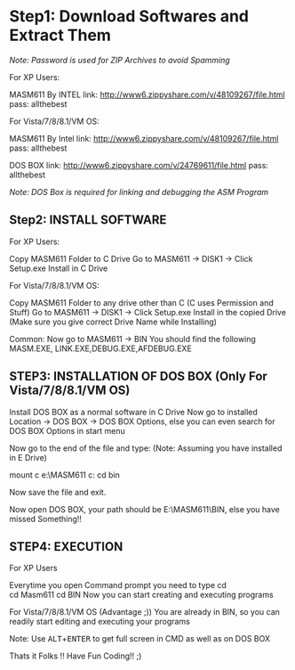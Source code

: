 # Step1: Download Softwares and Extract Them


*Note: Password is used for ZIP Archives to avoid Spamming*

For XP Users: 

MASM611 By INTEL
link: http://www6.zippyshare.com/v/48109267/file.html
pass: allthebest

For Vista/7/8/8.1/VM OS:

MASM611 By Intel
link:  http://www6.zippyshare.com/v/48109267/file.html
pass: allthebest

DOS BOX
link:  http://www6.zippyshare.com/v/24769611/file.html
pass: allthebest

*Note: DOS Box is required for linking and debugging the ASM Program*


Step2: INSTALL SOFTWARE
---

For XP Users:

Copy MASM611 Folder to C Drive
Go to MASM611 -> DISK1 -> Click Setup.exe
Install in C Drive


For Vista/7/8/8.1/VM OS:

Copy MASM611 Folder to any drive other than C (C uses Permission and Stuff)
Go to MASM611 -> DISK1 -> Click Setup.exe
Install in the copied Drive (Make sure you give correct Drive Name while Installing)

Common:
Now go to MASM611 -> BIN
You should find the following
MASM.EXE, LINK.EXE,DEBUG.EXE,AFDEBUG.EXE

STEP3: INSTALLATION OF DOS BOX (Only For Vista/7/8/8.1/VM OS)
---

Install DOS BOX as a normal software in C Drive
Now go to installed Location -> DOS BOX -> DOS BOX Options,
else you can even search for DOS BOX Options in start menu

Now go to the end of the file and type:
(Note: Assuming you have installed in E Drive)

mount c e:\MASM611
c:
cd bin

Now save the file and exit.

Now open DOS BOX,
your path should be E:\MASM611\BIN, else you have missed Something!!

STEP4: EXECUTION
---

For XP Users

Everytime you open Command prompt you need to type
cd\
cd Masm611
cd BIN
Now you can start creating and executing programs


For Vista/7/8/8.1/VM OS (Advantage ;))
You are already in BIN, so you can readily start editing and executing your programs

Note: Use <kbd>ALT</kbd>+<kbd>ENTER</kbd> to get full screen in CMD as well as on DOS BOX

Thats it Folks !! Have Fun Coding!! ;)
